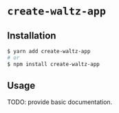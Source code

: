 # `create-waltz-app`

## Installation

```sh
$ yarn add create-waltz-app
# or
$ npm install create-waltz-app
```

## Usage

TODO: provide basic documentation. 
